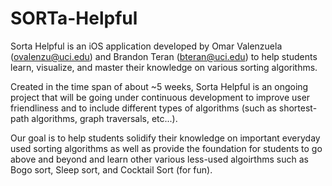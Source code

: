 # SORTa-Helpful

Sorta Helpful is an iOS application developed by Omar Valenzuela (ovalenzu@uci.edu) and Brandon Teran (bteran@uci.edu) to help students learn, visualize, and master their knowledge on various sorting algorithms.

Created in the time span of about ~5 weeks, Sorta Helpful is an ongoing project that will be going under continuous development to improve user friendliness and to include different types of algorithms (such as shortest-path algorithms, graph traversals, etc...).

Our goal is to help students solidify their knowledge on important everyday used sorting algorithms as well as provide the foundation for students to go above and beyond and learn other various less-used algoirthms such as Bogo sort, Sleep sort, and Cocktail Sort (for fun). 
